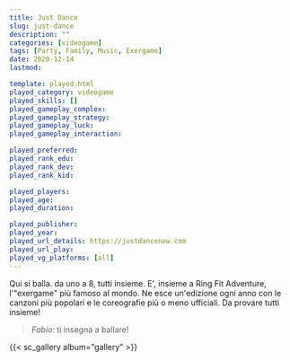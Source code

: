 ```yaml
---
title: Just Dance
slug: just-dance
description: ""
categories: [videogame]
tags: [Party, Family, Music, Exergame]
date: 2020-12-14
lastmod: 

template: played.html
played_category: videogame
played_skills: []
played_gameplay_complex: 
played_gameplay_strategy: 
played_gameplay_luck: 
played_gameplay_interaction: 

played_preferred: 
played_rank_edu: 
played_rank_dev: 
played_rank_kid: 

played_players: 
played_age: 
played_duration: 

played_publisher: 
played_year: 
played_url_details: https://justdancenow.com
played_url_play: 
played_vg_platforms: [all]
---
```


Qui si balla. da uno a 8, tutti insieme.
E', insieme a Ring Fit Adventure, l'"exergame" più famoso al mondo. Ne esce un'edizione ogni anno con le canzoni più popolari e le coreografie più o meno ufficiali. Da provare tutti insieme!

> *Fabio:*
> ti insegna a ballare!

{{< sc_gallery album="gallery" >}}
